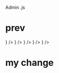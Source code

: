 Admin .js 

# prev
<Routes>
          <Route path="home" element={<Home />} />
          <Route path="all-products" element={<ViewProducts />} />
          <Route path="add-product/:id" element={<AddProduct />} />
          <Route path="orders" element={<Orders />} />
          <Route path="order-details/:id" element={<OrderDetails />} />
</Routes>

# my change
<Routes>
          <Route path="home" element={""} />
          <Route path="all-pdfs" element={""} />
          <Route path="add-pdf/:id" element={""} />
          <Route path="downloads" element={""} />
          <Route path="download-details/:id" element={""} />
</Routes>